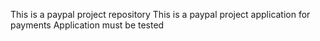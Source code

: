 This is a paypal project repository
This is a paypal project application for payments
Application must be tested
